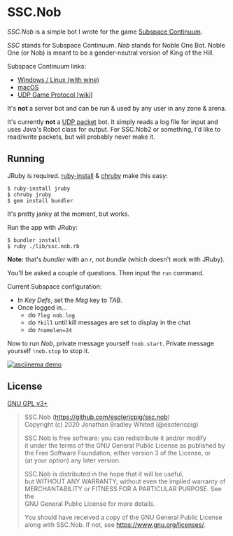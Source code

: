# SSC.Nob

*SSC.Nob* is a simple bot I wrote for the game [Subspace Continuum](https://store.steampowered.com/app/352700/Subspace_Continuum/).

*SSC* stands for Subspace Continuum. *Nob* stands for Noble One Bot. Noble One (or Nob) is meant to be a gender-neutral version of King of the Hill.

Subspace Continuum links:
- [Windows / Linux (with wine)](http://subspace-continuum.com/trackdownload.php?type=win)
- [macOS](http://subspace-continuum.com/trackdownload.php?type=mac)
- [UDP Game Protocol [wiki]](http://wiki.minegoboom.com/index.php/UDP_Game_Protocol)

It's **not** a server bot and can be run & used by any user in any zone & arena.

It's currently **not** a [UDP packet](https://www.twcore.org/SubspaceProtocol/) bot. It simply reads a log file for input and uses Java's Robot class for output. For SSC.Nob2 or something, I'd like to read/write packets, but will probably never make it.

## Running

JRuby is required. [ruby-install](https://github.com/postmodern/ruby-install) & [chruby](https://github.com/postmodern/chruby) make this easy:

```
$ ruby-install jruby
$ chruby jruby
$ gem install bundler
```

It's pretty janky at the moment, but works.

Run the app with JRuby:

```
$ bundler install
$ ruby ./lib/ssc.nob.rb
```

**Note:** that's *bundler* with an *r*, not *bundle* (which doesn't work with JRuby).

You'll be asked a couple of questions. Then input the `run` command.

Current Subspace configuration:
- In *Key Defs*, set the *Msg* key to *TAB*.
- Once logged in...
    - do `?log nob.log`
    - do `?kill` until kill messages are set to display in the chat
    - do `?namelen=24`

Now to run *Nob*, private message yourself `!nob.start`. Private message yourself `!nob.stop` to stop it.

[![asciinema demo](https://asciinema.org/a/325424.png)](https://asciinema.org/a/325424)

## License

[GNU GPL v3+](LICENSE.txt)

> SSC.Nob (<https://github.com/esotericpig/ssc.nob>)  
> Copyright (c) 2020 Jonathan Bradley Whited (@esotericpig)  
> 
> SSC.Nob is free software: you can redistribute it and/or modify  
> it under the terms of the GNU General Public License as published by  
> the Free Software Foundation, either version 3 of the License, or  
> (at your option) any later version.  
> 
> SSC.Nob is distributed in the hope that it will be useful,  
> but WITHOUT ANY WARRANTY; without even the implied warranty of  
> MERCHANTABILITY or FITNESS FOR A PARTICULAR PURPOSE.  See the  
> GNU General Public License for more details.  
> 
> You should have received a copy of the GNU General Public License  
> along with SSC.Nob.  If not, see <https://www.gnu.org/licenses/>. 

